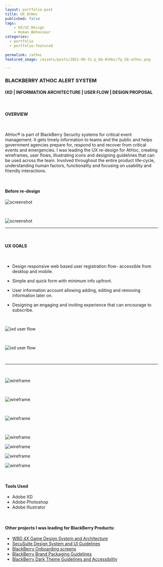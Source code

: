 ```yaml
---
layout: portfolio-post
title: UX AtHoc 
published: false
tags: 
    - UX/UI Design
    - Human Behaviour
categories:
  - portfolio
  - portfolio-featured
    
permalink: /athoc
featured_image: /assets/posts/2021-06-31-p_bb-AtHoc/fp_bb-athoc.png

---
```



### BLACKBERRY ATHOC ALERT SYSTEM


#### IXD | INFORMATION ARCHITECTURE | USER FLOW | DESIGN PROPOSAL 

<br>

#### OVERVIEW

<br>

AtHoc® is part of BlackBerry Security systems for critical event management. It gets timely information to teams and the public and helps government agencies prepare for, respond to and recover from critical events and emergencies. I was leading the UX re-design for AtHoc, creating wireframes, user flows, illustrating icons and designing guidelines that can be used across the team. Involved throughout the entire product life-cycle, understanding human factors, functionality and focusing on usability and friendly interactions. 

<br>

#### Before re-design


![screenshot](assets/posts/2021-06-31-p_bb-AtHoc/athoc1A.png "screenshot")

<br>

![screenshot](assets/posts/2021-06-31-p_bb-AtHoc/athoc1B.png "screenshot")

__________________________

<br>

#### UX GOALS

<br>

-  Design responsive web based user registration flow- accessible from desktop and mobile. 

-  Simple and quick form with minimum info upfront. 

-  User information account allowing adding, editing and removing information later on. 

-  Designing an engaging and inviting experience that can encourage to subscribe.


<br>


![ixd user flow](assets/posts/2021-06-31-p_bb-AtHoc/athoc2.png "ixd user flow")


<br>



![ixd user flow](assets/posts/2021-06-31-p_bb-AtHoc/athoc-3.png "ixd user flow")

<br>


__________________________

<br>

![wireframe](assets/posts/2021-06-31-p_bb-AtHoc/athoc5A.png "wireframe")


<br>



![wireframe](assets/posts/2021-06-31-p_bb-AtHoc/athoc5B.png "wireframe")

<br>


![wireframe](assets/posts/2021-06-31-p_bb-AtHoc/athoc5C.png "wireframe")

<br>

![wireframe](assets/posts/2021-06-31-p_bb-AtHoc/athoc5D.png "wireframe")

![wireframe](assets/posts/2021-06-31-p_bb-AtHoc/athoc5E.png "wireframe")

![wireframe](assets/posts/2021-06-31-p_bb-AtHoc/athoc5F.png "wireframe")

![wireframe](assets/posts/2021-06-31-p_bb-AtHoc/athoc5G.png "wireframe")



<br>


#### Tools Used 

-  Adobe XD 
-  Adobe Photoshop
-  Adobe Illustrator 


<br>

#### Other projects I was leading for BlackBerry Products:

- [WBD 4X Game Design System and Architecture](/wbd-4xhud)
- [SecuSuite Design System and UI Guidelines](/design-guidelines)
- [BlackBerry Onboarding screens](/empty-data)
- [BlackBerry Brand Packaging Guidelines](/bb-brand) 
- [BlackBerry Dark Theme Guidelines and Accessibility](/colour-accessibility) 